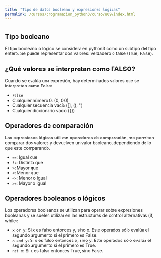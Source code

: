 ```yaml
---
title: "Tipo de datos booleano y expresiones lógicas"
permalink: /cursos/programacion_python3/curso/u09/index.html
---
```

# 

## Tipo booleano

El tipo booleano o lógico se considera en python3 como un subtipo del tipo entero. Se puede representar dos valores: verdadero o false (True, False).

## ¿Qué valores se interpretan como FALSO?

Cuando se evalúa una expresión, hay determinados valores que se interpretan como False:

* `False`
* Cualquier número 0. (0, 0.0)
* Cualquier secuencia vacía ([], (), '')
* Cualquier diccionario vacío ({})

## Operadores de comparación

Las expresiones lógicas utilizan operadores de comparación, me permiten comparar dos valores y devuelven un valor booleano, dependiendo de lo que este comparando.

* `==`: Igual que
* `!=`: Distinto que
* `>`: Mayor que
* `<`: Menor que
* `<=`: Menor o igual
* `>=`: Mayor o igual


## Operadores booleanos o lógicos

Los operadores booleanos se utilizan para operar sobre expresiones booleanas y se suelen utilizar en las estructuras de control alternativas (if, while):

* `x or y`: Si x es falso entonces y, sino x. Este operados sólo evalúa el segundo argumento si el primero es False.
* `x and y`: Si x es falso entonces x, sino y. Este operados sólo evalúa el segundo argumento si el primero es True.
* `not x`: Si x es falso entonces True, sino False.

